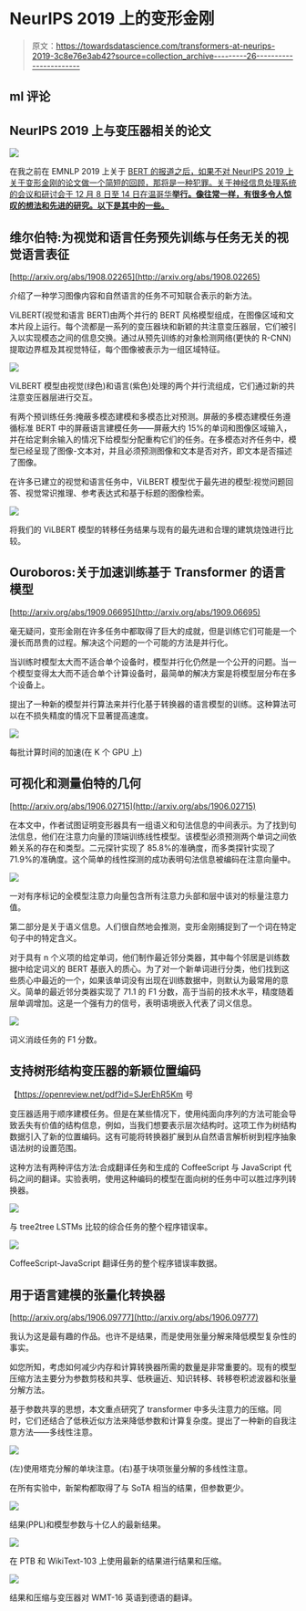 # NeurIPS 2019 上的变形金刚

> 原文：<https://towardsdatascience.com/transformers-at-neurips-2019-3c8e76e3ab42?source=collection_archive---------26----------------------->

## ml 评论

## NeurIPS 2019 上与变压器相关的论文

![](img/77aad05980cd1b84b59bc1fe9e2f93c2.png)

在我之前在 EMNLP 2019 上关于 [BERT 的报道之后，如果不对 NeurIPS 2019 上关于变形金刚的论文做一个简短的回顾，那将是一种犯罪。关于神经信息处理系统的会议和研讨会于 12 月 8 日至 14 日在温哥华**举行。像往常一样，有很多令人惊叹的想法和先进的研究。以下是其中的一些。**](/bert-at-emnlp-2019-46db6c2e59b2)

## **维尔伯特:为视觉和语言任务预先训练与任务无关的视觉语言表征**

[http://arxiv.org/abs/1908.02265](http://arxiv.org/abs/1908.02265)

介绍了一种学习图像内容和自然语言的任务不可知联合表示的新方法。

ViLBERT(视觉和语言 BERT)由两个并行的 BERT 风格模型组成，在图像区域和文本片段上运行。每个流都是一系列的变压器块和新颖的共注意变压器层，它们被引入以实现模态之间的信息交换。通过从预先训练的对象检测网络(更快的 R-CNN)提取边界框及其视觉特征，每个图像被表示为一组区域特征。

![](img/dcf5b6ab1497d206d8b726de4bdae348.png)

ViLBERT 模型由视觉(绿色)和语言(紫色)处理的两个并行流组成，它们通过新的共注意变压器层进行交互。

有两个预训练任务:掩蔽多模态建模和多模态比对预测。屏蔽的多模态建模任务遵循标准 BERT 中的屏蔽语言建模任务——屏蔽大约 15%的单词和图像区域输入，并在给定剩余输入的情况下给模型分配重构它们的任务。在多模态对齐任务中，模型已经呈现了图像-文本对，并且必须预测图像和文本是否对齐，即文本是否描述了图像。

在许多已建立的视觉和语言任务中，ViLBERT 模型优于最先进的模型:视觉问题回答、视觉常识推理、参考表达式和基于标题的图像检索。

![](img/7eeee5d35fc40c246f148f7af25fe880.png)

将我们的 ViLBERT 模型的转移任务结果与现有的最先进和合理的建筑烧蚀进行比较。

## **Ouroboros:关于加速训练基于 Transformer 的语言模型**

[http://arxiv.org/abs/1909.06695](http://arxiv.org/abs/1909.06695)

毫无疑问，变形金刚在许多任务中都取得了巨大的成就，但是训练它们可能是一个漫长而昂贵的过程。解决这个问题的一个可能的方法是并行化。

当训练时模型太大而不适合单个设备时，模型并行化仍然是一个公开的问题。当一个模型变得太大而不适合单个计算设备时，最简单的解决方案是将模型层分布在多个设备上。

提出了一种新的模型并行算法来并行化基于转换器的语言模型的训练。这种算法可以在不损失精度的情况下显著提高速度。

![](img/7e95e543180dc3be67e983a8f48e77d6.png)

每批计算时间的加速(在 K 个 GPU 上)

## 可视化和测量伯特的几何

[http://arxiv.org/abs/1906.02715](http://arxiv.org/abs/1906.02715)

在本文中，作者试图证明变形器具有一组语义和句法信息的中间表示。为了找到句法信息，他们在注意力向量的顶端训练线性模型。该模型必须预测两个单词之间依赖关系的存在和类型。二元探针实现了 85.8%的准确度，而多类探针实现了 71.9%的准确度。这个简单的线性探测的成功表明句法信息被编码在注意向量中。

![](img/ad704bcd7d897511fcc299d35ab73944.png)

一对有序标记的全模型注意力向量包含所有注意力头部和层中该对的标量注意力值。

第二部分是关于语义信息。人们很自然地会推测，变形金刚捕捉到了一个词在特定句子中的特定含义。

对于具有 n 个义项的给定单词，他们制作最近邻分类器，其中每个邻居是训练数据中给定词义的 BERT 基嵌入的质心。为了对一个新单词进行分类，他们找到这些质心中最近的一个，如果该单词没有出现在训练数据中，则默认为最常用的意义。简单的最近邻分类器实现了 71.1 的 F1 分数，高于当前的技术水平，精度随着层单调增加。这是一个强有力的信号，表明语境嵌入代表了词义信息。

![](img/00d8dacabf9acfb66b3007e7248f6296.png)

词义消歧任务的 F1 分数。

## 支持树形结构变压器的新颖位置编码

【https://openreview.net/pdf?id=SJerEhR5Km 号

变压器适用于顺序建模任务。但是在某些情况下，使用纯面向序列的方法可能会导致丢失有价值的结构信息，例如，当我们想要表示层次结构时。这项工作为树结构数据引入了新的位置编码。这有可能将转换器扩展到从自然语言解析树到程序抽象语法树的设置范围。

这种方法有两种评估方法:合成翻译任务和生成的 CoffeeScript 与 JavaScript 代码之间的翻译。实验表明，使用这种编码的模型在面向树的任务中可以胜过序列转换器。

![](img/05ecf47bc612563ee47b325b97088e26.png)

与 tree2tree LSTMs 比较的综合任务的整个程序错误率。

![](img/cb4079afd8f0e55f6db03f745f55534d.png)

CoffeeScript-JavaScript 翻译任务的整个程序错误率数据。

## 用于语言建模的张量化转换器

[http://arxiv.org/abs/1906.09777](http://arxiv.org/abs/1906.09777)

我认为这是最有趣的作品。也许不是结果，而是使用张量分解来降低模型复杂性的事实。

如您所知，考虑如何减少内存和计算转换器所需的数量是非常重要的。现有的模型压缩方法主要分为参数剪枝和共享、低秩逼近、知识转移、转移卷积滤波器和张量分解方法。

基于参数共享的思想，本文重点研究了 transformer 中多头注意力的压缩。同时，它们还结合了低秩近似方法来降低参数和计算复杂度。提出了一种新的自我注意方法——多线性注意。

![](img/59b499b781f4f838dfb766e1798f915f.png)

(左)使用塔克分解的单块注意。(右)基于块项张量分解的多线性注意。

在所有实验中，新架构都取得了与 SoTA 相当的结果，但参数更少。

![](img/dc26895e590d4e6aeeee0eb3a46ef0c8.png)

结果(PPL)和模型参数与十亿人的最新结果。

![](img/a0b8f8424935dc8929d21b4db6c8cb66.png)

在 PTB 和 WikiText-103 上使用最新的结果进行结果和压缩。

![](img/d8aa07eaf0cd7d136b2bd8042f329e5d.png)

结果和压缩与变压器对 WMT-16 英语到德语的翻译。